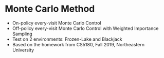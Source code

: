 # Monte Carlo Method
- On-policy every-visit Monte Carlo Control
- Off-policy every-visit Monte Carlo Control with Weighted Importance Sampling
- Test on 2 environments: Frozen-Lake and Blackjack
- Based on the homework from CS5180, Fall 2019, Northeastern University